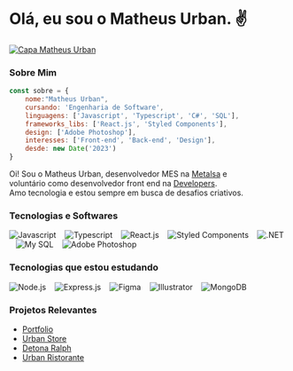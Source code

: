 # Olá, eu sou o Matheus Urban. ✌

[![Capa Matheus Urban](https://media.licdn.com/dms/image/D4D16AQEX3fokRNwUjg/profile-displaybackgroundimage-shrink_350_1400/0/1707420435814?e=1712793600&v=beta&t=VLUPhFtbu_pIk31OZXYAKbAM2QIOCzW2c5jcvsVN0bI)](https://www.linkedin.com/in/urbanykv/)

### Sobre Mim
```javascript
const sobre = {
    nome:"Matheus Urban",
    cursando: 'Engenharia de Software',
    linguagens: ['Javascript', 'Typescript', 'C#', 'SQL'],
    frameworks_libs: ['React.js', 'Styled Components'],
    design: ['Adobe Photoshop'],
    interesses: ['Front-end', 'Back-end', 'Design'],
    desde: new Date('2023')
}
```

Oi! Sou o Matheus Urban, desenvolvedor MES na [Metalsa](https://www.linkedin.com/company/metalsacompany/) e \
voluntário como desenvolvedor front end na [Developers](https://discord.gg/developers-202147515766800384). \
Amo tecnologia e estou sempre em busca de desafios criativos.

### Tecnologias e Softwares

![Javascript](https://skillicons.dev/icons?i=javascript) &nbsp;&nbsp;
![Typescript](https://skillicons.dev/icons?i=typescript) &nbsp;&nbsp;
![React.js](https://skillicons.dev/icons?i=react) &nbsp;&nbsp;
![Styled Components](https://skillicons.dev/icons?i=styledcomponents) &nbsp;&nbsp;
![.NET](https://skillicons.dev/icons?i=dotnet) &nbsp;&nbsp;
![My SQL](https://skillicons.dev/icons?i=sql) &nbsp;&nbsp;
![Adobe Photoshop](https://skillicons.dev/icons?i=photoshop)

### Tecnologias que estou estudando

![Node.js](https://skillicons.dev/icons?i=nodejs) &nbsp;&nbsp;
![Express.js](https://skillicons.dev/icons?i=express) &nbsp;&nbsp;
![Figma](https://skillicons.dev/icons?i=figma) &nbsp;&nbsp;
![Illustrator](https://skillicons.dev/icons?i=illustrator) &nbsp;&nbsp;
![MongoDB](https://skillicons.dev/icons?i=mongodb)

### Projetos Relevantes

- [Portfolio](https://portfolio-matheusurban.vercel.app/)
- [Urban Store](https://urban-store-coral.vercel.app/)
- [Detona Ralph](https://jogo-detona-ralph-one.vercel.app/)
- [Urban Ristorante](https://urban-ristorante.vercel.app/)
